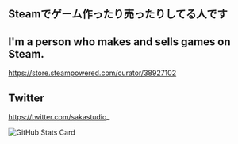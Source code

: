 ## Steamでゲーム作ったり売ったりしてる人です
## I'm a person who makes and sells games on Steam.
https://store.steampowered.com/curator/38927102

## Twitter
https://twitter.com/sakastudio_

![GitHub Stats Card](https://github-readme-stats.vercel.app/api?username=sakastudio)

<!--
**sakastudio/sakastudio** is a ✨ _special_ ✨ repository because its `README.md` (this file) appears on your GitHub profile.

Here are some ideas to get you started:

- 🔭 I’m currently working on ...
- 🌱 I’m currently learning ...
- 👯 I’m looking to collaborate on ...
- 🤔 I’m looking for help with ...
- 💬 Ask me about ...
- 📫 How to reach me: ...
- 😄 Pronouns: ...
- ⚡ Fun fact: ...
-->
